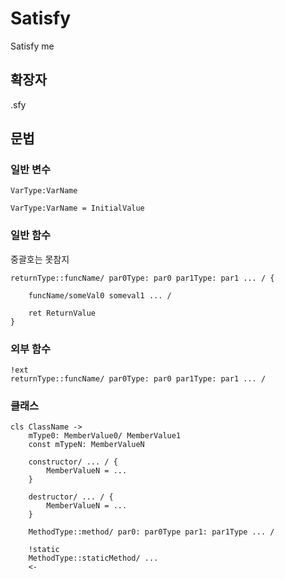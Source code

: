 # Satisfy
Satisfy me

## 확장자
.sfy

## 문법
### 일반 변수
```
VarType:VarName
```

```
VarType:VarName = InitialValue
```

### 일반 함수
중괄호는 못참지
```
returnType::funcName/ par0Type: par0 par1Type: par1 ... / {

    funcName/someVal0 someval1 ... /

    ret ReturnValue
}
```

### 외부 함수
```
!ext
returnType::funcName/ par0Type: par0 par1Type: par1 ... /
```

### 클래스
```
cls ClassName ->
    mType0: MemberValue0/ MemberValue1
    const mTypeN: MemberValueN
    
    constructor/ ... / {
        MemberValueN = ...
    }
    
    destructor/ ... / {
        MemberValueN = ...
    }

    MethodType::method/ par0: par0Type par1: par1Type ... /
    
    !static
    MethodType::staticMethod/ ...
    <-
```



